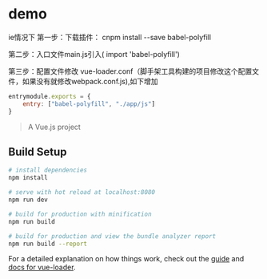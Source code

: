 # demo

ie情况下
第一步：下载插件： cnpm install --save babel-polyfill

第二步：入口文件main.js引入( import 'babel-polyfill')

第三步：配置文件修改 vue-loader.conf（脚手架工具构建的项目修改这个配置文件，如果没有就修改webpack.conf.js),如下增加

``` javascript
entrymodule.exports = {    
	entry: ["babel-polyfill", "./app/js"]
}
```







> A Vue.js project

## Build Setup

``` bash
# install dependencies
npm install

# serve with hot reload at localhost:8080
npm run dev

# build for production with minification
npm run build

# build for production and view the bundle analyzer report
npm run build --report
```

For a detailed explanation on how things work, check out the [guide](http://vuejs-templates.github.io/webpack/) and [docs for vue-loader](http://vuejs.github.io/vue-loader).
